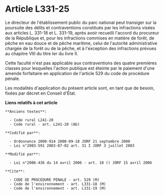 # Article L331-25

Le directeur de l'établissement public du parc national peut transiger sur la poursuite des délits et contraventions
constitués par les infractions visées aux articles L. 331-18 et L. 331-19, après avoir recueilli l'accord du procureur de la
République et, pour les infractions commises en matière de forêt, de pêche en eau douce et de pêche maritime, celui de
l'autorité administrative chargée de la forêt ou de la pêche, et à l'exception des infractions prévues au chapitre VIII du
titre Ier du livre II.

Cette faculté n'est pas applicable aux contraventions des quatre premières classes pour lesquelles l'action publique est
éteinte par le paiement d'une amende forfaitaire en application de l'article 529 du code de procédure pénale.

Les modalités d'application du présent article sont, en tant que de besoin, fixées par décret en Conseil d'État.

**Liens relatifs à cet article**

	**Anciens textes**:

	  - Code rural L241-20
	  - Code rural - art. L241-20 (Ab)

	**Codifié par**:

	  - Ordonnance 2000-914 2000-09-18 JORF 21 septembre 2000
	  - Loi n°2003-591 2003-07-02 art. 31 I JORF 3 juillet 2003

	**Modifié par**:

	  - Loi n°2006-436 du 14 avril 2006 - art. 10 () JORF 15 avril 2006

	**Cite**:

	  - CODE DE PROCEDURE PENALE - art. 529 (M)
	  - Code de l'environnement - art. L331-18 (M)
	  - Code de l'environnement - art. L331-19 (M)
